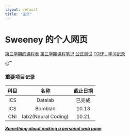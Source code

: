 ```yaml
---
layout: default
title: "主页"
---
```


# Sweeney 的个人网页  
[第三学期的课程表](课程表3.0.xlsx)
[第三学期课程笔记](./课程笔记3)
[公式测试](./数学笔记)
[TOEFL 学习记录](./TOEFL)

:sleeping:

### 重要项目记录 
| 科目 | 名称         | 截止日期 |
|:----:|:------------:|:-------:|
| ICS  | Datalab     | 已完成   |
| ICS  | Bomblab     | 10.13   |
| CNI  | lab2(Neural Coding) | 10.21   |

[***Something about making a personal web page***](info.pdf)